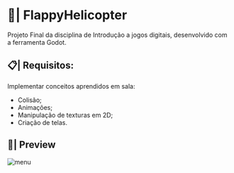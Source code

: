 # 🚁| FlappyHelicopter

Projeto Final da disciplina de Introdução a jogos digitais, desenvolvido com a ferramenta Godot.



## 📋| Requisitos:

Implementar conceitos aprendidos em sala:

* Colisão;
* Animações;
* Manipulação de texturas em 2D;
* Criação de telas.

## 📸| Preview

![menu](https://user-images.githubusercontent.com/60760405/217111317-9fc69250-5907-4d9f-ae19-9ea79bb25650.png)

